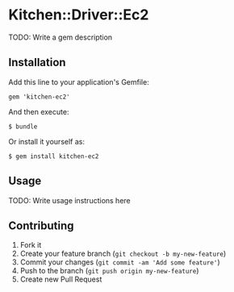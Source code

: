 # Kitchen::Driver::Ec2

TODO: Write a gem description

## Installation

Add this line to your application's Gemfile:

    gem 'kitchen-ec2'

And then execute:

    $ bundle

Or install it yourself as:

    $ gem install kitchen-ec2

## Usage

TODO: Write usage instructions here

## Contributing

1. Fork it
2. Create your feature branch (`git checkout -b my-new-feature`)
3. Commit your changes (`git commit -am 'Add some feature'`)
4. Push to the branch (`git push origin my-new-feature`)
5. Create new Pull Request
